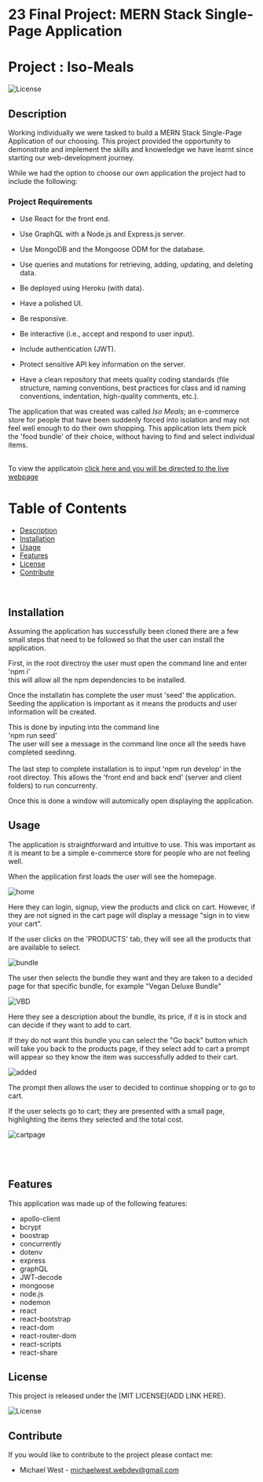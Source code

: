 # 23 Final Project: MERN Stack Single-Page Application 
# Project : Iso-Meals

![License](https://img.shields.io/badge/license-MIT-blue)

## Description
Working individually we were tasked to build a MERN Stack Single-Page Application of our choosing. This project provided the opportunity to demonstrate and implement the skills and knoweledge we have learnt since starting our web-development journey. 

While we had the option to choose our own application the project had to include the following: 
### Project Requirements

* Use React for the front end.

* Use GraphQL with a Node.js and Express.js server.

* Use MongoDB and the Mongoose ODM for the database.

* Use queries and mutations for retrieving, adding, updating, and deleting data.

* Be deployed using Heroku (with data).

* Have a polished UI.

* Be responsive.

* Be interactive (i.e., accept and respond to user input).

* Include authentication (JWT).

* Protect sensitive API key information on the server.

* Have a clean repository that meets quality coding standards (file structure, naming conventions, best practices for class and id naming conventions, indentation, high-quality comments, etc.).


The application that was created was called *Iso Meals*; an e-commerce store for people that have been suddenly forced into isolation and may not feel well enough to do their own shopping. This application lets them pick the 'food bundle' of their choice, without having to find and select individual items. 
<br>
<br> 

To view the applicatoin [click here and you will be directed to the live webpage](https://iso-meals.herokuapp.com/)


# Table of Contents
- [Description](#description)
- [Installation](#installation)
- [Usage](#usage)
- [Features](#features)
- [License](#license)
- [Contribute](#contribute)
<br>


## Installation
Assuming the application has successfully been cloned there are a few small steps that need to be followed so that the user can install the application. <br>

First, in the root directroy the user must open the command line and enter <br>
'npm i'
<br>
this will allow all the npm dependencies to be installed. 

Once the installatin has complete the user must 'seed' the application. Seeding the application is important as it means the products and user information will be created. <br> 

This is done by inputing into the command line <br>
'npm run seed' 
<br>
The user will see a message in the command line once all the seeds have completed seedinng. <br>
<br>
The last step to complete installation is to input 'npm run develop' in the root directoy. This allows the 'front end and back end' (server and client folders) to run concurrenty. 

Once this is done a window will automically open displaying the application. 



## Usage

The application is straightforward and intuitive to use. This was important as it is meant to be a simple e-commerce store for people who are not feeling well. 

When the application first loads the user will see the homepage. 

![home](/client/public/images/home.png)

Here they can login, signup, view the products and click on cart. However, if they are not signed in the cart page will display a message "sign in to view your cart". 

If the user clicks on the 'PRODUCTS' tab, they will see all the products that are available to select. 

![bundle](/client/public//images/bundle.png)

The user then selects the bundle they want and they are taken to a decided page for that specific bundle, for example "Vegan Deluxe Bundle" 

![VBD](/client/public/images/VDB.png)

Here they see a description about the bundle, its price, if it is in stock and can decide if they want to add to cart. 

If they do not want this bundle you can select the "Go back" button which will take you back to the products page, if they select add to cart a prompt will appear so they know the item was successfully added to their cart.

![added](/client/public/images/added.png)

The prompt then allows the user to decided to continue shopping or to go to cart. 

If the user selects go to cart; they are presented with a small page, highlighting the items they selected and the total cost. 

![cartpage](/client/public/images/cartpage.png) 
<br>
<br>
<br>
<br>

## Features
This application was made up of the following features: 
- apollo-client
- bcrypt
- boostrap
- concurrently 
- dotenv
- express
- graphQL
- JWT-decode
- mongoose
- node.js
- nodemon 
- react
- react-bootstrap
- react-dom
- react-router-dom
- react-scripts
- react-share


## License

This project is released under the [MIT LICENSE](ADD LINK HERE).

![License](https://img.shields.io/badge/license-MIT-blue)




## Contribute
If you would like to contribute to the project please contact me: 
- Michael West - michaelwest.webdev@gmail.com

